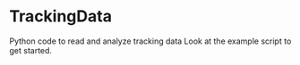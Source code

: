 # TrackingData
Python code to read and analyze tracking data
Look at the example script to get started.
